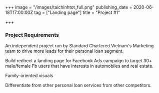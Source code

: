 +++
image = "/images/taichinhtot_full.png"
publishing_date = 2020-06-18T17:00:00Z
tag = ["Landing page"]
title = "Project #1"

+++
### Project Requirements

An independent project run by Standard Chartered Vietnam's Marketing team to drive more leads for their personal loan segment.

Build redirect a landing page for Facebook Ads campaign to target 30+ male/female Fb users that have interests in automobiles and real estate.

Family-oriented visuals

Differentiate from other personal loan services from other competitors.